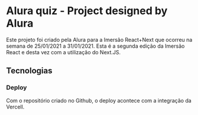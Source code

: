 # Alura quiz - Project designed by Alura

Este projeto foi criado pela Alura para a Imersão React+Next que ocorreu na semana de  25/01/2021 a 31/01/2021.
Esta é a segunda edição da Imersão React e desta vez com a utilização do Next.JS.

## Tecnologias

### Deploy

Com o repositório criado no Github, o deploy acontece com a integração da Vercell. 

